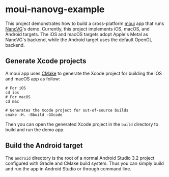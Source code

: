 # moui-nanovg-example

This project demonstrates how to build a cross-platform [moui](https://github.com/ollix/moui) app that runs [NanoVG](https://github.com/memononen/nanovg)'s demo. Currently, this project implements iOS, macOS, and Android targets. The iOS and macOS targets adopt Apple's Metal as NanoVG's backend, while the Android target uses the default OpenGL backend.

## Generate Xcode projects

A moui app uses [CMake](https://cmake.org) to generate the Xcode project for
building the iOS and macOS app as follow:

    # For iOS
    cd ios
    # For macOS
    cd mac

    # Generates the Xcode project for out-of-source builds
    cmake -H. -Bbuild -GXcode

Then you can open the generated Xcode project in the `build` directory to build
and run the demo app.

## Build the Android target

The `android` directory is the root of a normal Android Studio 3.2 project configured with Gradle and CMake build system. Thus you can simply build and
run the app in Android Studio or through command line.
